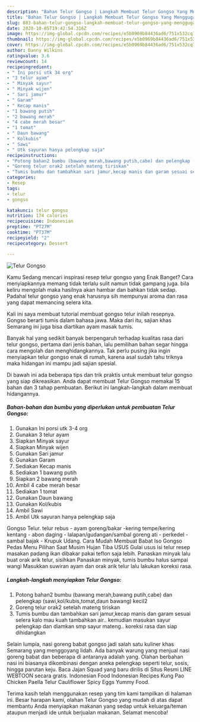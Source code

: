 ```yaml
---
description: "Bahan Telur Gongso | Langkah Membuat Telur Gongso Yang Menggugah Selera"
title: "Bahan Telur Gongso | Langkah Membuat Telur Gongso Yang Menggugah Selera"
slug: 883-bahan-telur-gongso-langkah-membuat-telur-gongso-yang-menggugah-selera
date: 2020-10-05T19:42:54.316Z
image: https://img-global.cpcdn.com/recipes/e5b0969b84436ad6/751x532cq70/telur-gongso-foto-resep-utama.jpg
thumbnail: https://img-global.cpcdn.com/recipes/e5b0969b84436ad6/751x532cq70/telur-gongso-foto-resep-utama.jpg
cover: https://img-global.cpcdn.com/recipes/e5b0969b84436ad6/751x532cq70/telur-gongso-foto-resep-utama.jpg
author: Danny Wilkins
ratingvalue: 3.6
reviewcount: 14
recipeingredient:
- " Ini porsi utk 34 org"
- "3 telur ayam"
- " Minyak sayur"
- " Minyak wijen"
- " Sari jamur"
- " Garam"
- " Kecap manis"
- "1 bawang putih"
- "2 bawang merah"
- "4 cabe merah besar"
- "1 tomat"
- " Daun bawang"
- " Kolkubis"
- " Sawi"
- " Utk sayuran hanya pelengkap saja"
recipeinstructions:
- "Potong bahan2 bumbu (bawang merah,bawang putih,cabe) dan pelengkap (sawi,kol/kubis,tomat,daun bawang) kecil2"
- "Goreng telur orak2 setelah mateng tiriskan"
- "Tumis bumbu dan tambahkan sari jamur,kecap manis dan garam sesuai selera kalo mau kuah tambahkan air.. kemudian masukan sayur pelengkap dan diamkan smp sayur mateng.. koreksi rasa dan siap dihidangkan"
categories:
- Resep
tags:
- telur
- gongso

katakunci: telur gongso 
nutrition: 174 calories
recipecuisine: Indonesian
preptime: "PT27M"
cooktime: "PT37M"
recipeyield: "2"
recipecategory: Dessert

---
```



![Telur Gongso](https://img-global.cpcdn.com/recipes/e5b0969b84436ad6/751x532cq70/telur-gongso-foto-resep-utama.jpg)

Kamu Sedang mencari inspirasi resep telur gongso yang Enak Banget? Cara menyiapkannya memang tidak terlalu sulit namun tidak gampang juga. bila keliru mengolah maka hasilnya akan hambar dan bahkan tidak sedap. Padahal telur gongso yang enak harusnya sih mempunyai aroma dan rasa yang dapat memancing selera kita.

Kali ini saya membuat tutorial membuat gongso telur inilah resepnya. Gongso berarti tumis dalam bahasa jawa. Maka dari itu, sajian khas Semarang ini juga bisa diartikan ayam masak tumis.

Banyak hal yang sedikit banyak berpengaruh terhadap kualitas rasa dari telur gongso, pertama dari jenis bahan, lalu pemilihan bahan segar hingga cara mengolah dan menghidangkannya. Tak perlu pusing jika ingin menyiapkan telur gongso enak di rumah, karena asal sudah tahu triknya maka hidangan ini mampu jadi sajian spesial.


Di bawah ini ada beberapa tips dan trik praktis untuk membuat telur gongso yang siap dikreasikan. Anda dapat membuat Telur Gongso memakai 15 bahan dan 3 tahap pembuatan. Berikut ini langkah-langkah dalam membuat hidangannya.

<!--inarticleads1-->

##### Bahan-bahan dan bumbu yang diperlukan untuk pembuatan Telur Gongso:

1. Gunakan  Ini porsi utk 3-4 org
1. Gunakan 3 telur ayam
1. Siapkan  Minyak sayur
1. Siapkan  Minyak wijen
1. Gunakan  Sari jamur
1. Gunakan  Garam
1. Sediakan  Kecap manis
1. Sediakan 1 bawang putih
1. Siapkan 2 bawang merah
1. Ambil 4 cabe merah besar
1. Sediakan 1 tomat
1. Gunakan  Daun bawang
1. Gunakan  Kol/kubis
1. Ambil  Sawi
1. Ambil  Utk sayuran hanya pelengkap saja


Gongso Telur. telur rebus - ayam goreng/bakar -kering tempe/kering kentang - abon daging - lalapan/gudangan/sambal goreng ati - perkedel - sambal bajak - Krupuk Udang. Cara Mudah Membuat Babat Iso Gongso Pedas Menu Pilihan Saat Musim Hujan Tiba USUS Gulai usus isi telur resep masakan padang ikan dibakar pakai teflon saja lebih. Panaskan minyak lalu buat orak arik telur, sisihkan Panaskan minyak, tumis bumbu halus sampai wangi Masukkan suwiran ayam dan orak arik telur lalu lakukan koreksi rasa. 

<!--inarticleads2-->

##### Langkah-langkah menyiapkan Telur Gongso:

1. Potong bahan2 bumbu (bawang merah,bawang putih,cabe) dan pelengkap (sawi,kol/kubis,tomat,daun bawang) kecil2
1. Goreng telur orak2 setelah mateng tiriskan
1. Tumis bumbu dan tambahkan sari jamur,kecap manis dan garam sesuai selera kalo mau kuah tambahkan air.. kemudian masukan sayur pelengkap dan diamkan smp sayur mateng.. koreksi rasa dan siap dihidangkan


Selain lumpia, nasi goreng babat gongso jadi salah satu kuliner khas Semarang yang menggoyang lidah. Ada banyak warung yang menjual nasi goreng babat dan beberapa di antaranya adalah yang. Olahan berbahan nasi ini biasanya dikombinasi dengan aneka pelengkap seperti telur, sosis, hingga parutan keju. Baca Jajan Squad yang baru dirilis di Situs Resmi LINE WEBTOON secara gratis. Indonesian Food Indonesian Recipes Kung Pao Chicken Paella Telur Cauliflower Spicy Eggs Yummy Food. 

Terima kasih telah menggunakan resep yang tim kami tampilkan di halaman ini. Besar harapan kami, olahan Telur Gongso yang mudah di atas dapat membantu Anda menyiapkan makanan yang sedap untuk keluarga/teman ataupun menjadi ide untuk berjualan makanan. Selamat mencoba!
